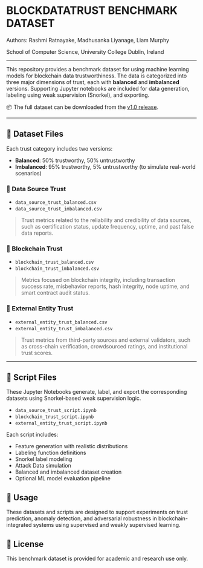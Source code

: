 # BLOCKDATATRUST BENCHMARK DATASET

Authors: Rashmi Ratnayake, Madhusanka Liyanage, Liam Murphy

School of Computer Science, University College Dublin, Ireland

----------

This repository provides a benchmark dataset for using machine learning models for blockchain data trustworthiness. The data is categorized into three major dimensions of trust, each with **balanced** and **imbalanced** versions. Supporting Jupyter notebooks are included for data generation, labeling using weak supervision (Snorkel), and exporting.

📦 The full dataset can be downloaded from the [v1.0 release](https://github.com/RashmiRatnayake/BlockDataTrust-Benchmark-Dataset/releases/tag/v1.0).

---

## 📁 Dataset Files

Each trust category includes two versions:
- **Balanced**: 50% trustworthy, 50% untrustworthy
- **Imbalanced**: 95% trustworthy, 5% untrustworthy (to simulate real-world scenarios)

### 🔹 Data Source Trust
- `data_source_trust_balanced.csv`  
- `data_source_trust_imbalanced.csv`  
> Trust metrics related to the reliability and credibility of data sources, such as certification status, update frequency, uptime, and past false data reports.

### 🔹 Blockchain Trust
- `blockchain_trust_balanced.csv`  
- `blockchain_trust_imbalanced.csv`  
> Metrics focused on blockchain integrity, including transaction success rate, misbehavior reports, hash integrity, node uptime, and smart contract audit status.

### 🔹 External Entity Trust
- `external_entity_trust_balanced.csv`  
- `external_entity_trust_imbalanced.csv`  
> Trust metrics from third-party sources and external validators, such as cross-chain verification, crowdsourced ratings, and institutional trust scores.

---

## 📓 Script Files

These Jupyter Notebooks generate, label, and export the corresponding datasets using Snorkel-based weak supervision logic.

- `data_source_trust_script.ipynb`  
- `blockchain_trust_script.ipynb`  
- `external_entity_trust_script.ipynb`  

Each script includes:
- Feature generation with realistic distributions
- Labeling function definitions
- Snorkel label modeling
- Attack Data simulation
- Balanced and imbalanced dataset creation
- Optional ML model evaluation pipeline

## 🔧 Usage

These datasets and scripts are designed to support experiments on trust prediction, anomaly detection, and adversarial robustness in blockchain-integrated systems using supervised and weakly supervised learning.

## 📄 License

This benchmark dataset is provided for academic and research use only.
